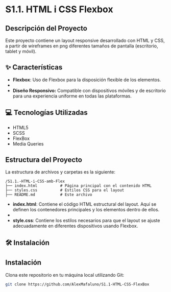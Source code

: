 # S1.1. HTML i CSS Flexbox

## Descripción del Proyecto

Este proyecto contiene un layout responsive desarrollado con HTML y CSS, a partir de wireframes en png diferentes tamaños de pantalla (escritorio, tablet y móvil).

## ✨ Características

- **Flexbox**: Uso de Flexbox para la disposición flexible de los elementos.
- 
- **Diseño Responsivo:** Compatible con dispositivos móviles y de escritorio para una experiencia uniforme en todas las plataformas.

## 💻 Tecnologías Utilizadas

- HTML5
- SCSS
- FlexBox
- Media Queries

 ## Estructura del Proyecto

La estructura de archivos y carpetas es la siguiente:

```
/S1.1.-HTML-i-CSS-amb-Flex
├── index.html          # Página principal con el contenido HTML
├── styles.css          # Estilos CSS para el layout
├── README.md           # Este archivo
```

- **index.html**: Contiene el código HTML estructural del layout. Aquí se definen los contenedores principales y los elementos dentro de ellos.
- 
- **style.css**: Contiene los estilos necesarios para que el layout se ajuste adecuadamente en diferentes dispositivos usando Flexbox.

## 🛠️ Instalación

## Instalación

Clona este repositorio en tu máquina local utilizando Git:
   
   ```bash
   git clone https://github.com/AlexMafaluno/S1.1-HTML-CSS-FlexBox
   ```
